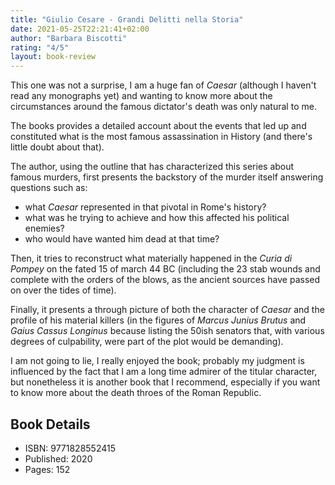 ```yaml
---
title: "Giulio Cesare - Grandi Delitti nella Storia"
date: 2021-05-25T22:21:41+02:00
author: "Barbara Biscotti"
rating: "4/5"
layout: book-review
---
```


This one was not a surprise, I am a huge fan of *Caesar* (although I haven't
read any monographs yet) and wanting to know more about the circumstances
around the famous dictator's death was only natural to me.

The books provides a detailed account about the events that led up and
constituted what is the most famous assassination in History (and there's
little doubt about that).  

The author, using the outline that has characterized this series about famous
murders, first presents the backstory of the murder itself answering questions
such as:
* what *Caesar* represented in that pivotal in Rome's history?
* what was he trying to achieve and how this affected his political enemies?
* who would have wanted him dead at that time?

Then, it tries to reconstruct what materially happened in the *Curia di Pompey*
on the fated 15 of march 44 BC (including the 23 stab wounds and complete with
the orders of the blows, as the ancient sources have passed on over the tides
of time).

Finally, it presents a through picture of both the character of *Caesar* and
the profile of his material killers (in the figures of *Marcus Junius Brutus*
and *Gaius Cassus Longinus* because listing the 50ish senators that, with
various degrees of culpability, were part of the plot would be demanding).

I am not going to lie, I really enjoyed the book; probably my judgment is
influenced by the fact that I am a long time admirer of the titular character,
but nonetheless it is another book that I recommend, especially if you want to
know more about the death throes of the Roman Republic.

## Book Details
- ISBN: 9771828552415
- Published: 2020
- Pages: 152
